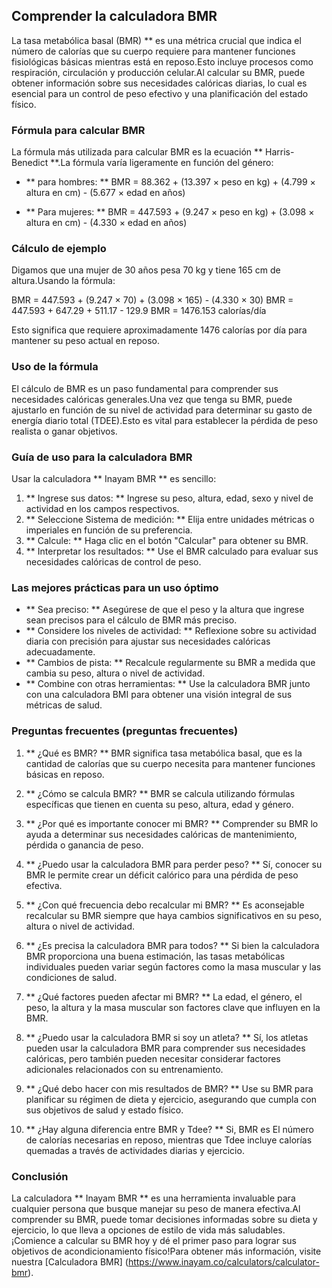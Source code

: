 ## Comprender la calculadora BMR

La tasa metabólica basal (BMR) ** es una métrica crucial que indica el número de calorías que su cuerpo requiere para mantener funciones fisiológicas básicas mientras está en reposo.Esto incluye procesos como respiración, circulación y producción celular.Al calcular su BMR, puede obtener información sobre sus necesidades calóricas diarias, lo cual es esencial para un control de peso efectivo y una planificación del estado físico.

### Fórmula para calcular BMR

La fórmula más utilizada para calcular BMR es la ecuación ** Harris-Benedict **.La fórmula varía ligeramente en función del género:

- ** para hombres: **
BMR = 88.362 + (13.397 × peso en kg) + (4.799 × altura en cm) - (5.677 × edad en años)

- ** Para mujeres: **
BMR = 447.593 + (9.247 × peso en kg) + (3.098 × altura en cm) - (4.330 × edad en años)

### Cálculo de ejemplo

Digamos que una mujer de 30 años pesa 70 kg y tiene 165 cm de altura.Usando la fórmula:

BMR = 447.593 + (9.247 × 70) + (3.098 × 165) - (4.330 × 30)
BMR = 447.593 + 647.29 + 511.17 - 129.9
BMR = 1476.153 calorías/día

Esto significa que requiere aproximadamente 1476 calorías por día para mantener su peso actual en reposo.

### Uso de la fórmula

El cálculo de BMR es un paso fundamental para comprender sus necesidades calóricas generales.Una vez que tenga su BMR, puede ajustarlo en función de su nivel de actividad para determinar su gasto de energía diario total (TDEE).Esto es vital para establecer la pérdida de peso realista o ganar objetivos.

### Guía de uso para la calculadora BMR

Usar la calculadora ** Inayam BMR ** es sencillo:

1. ** Ingrese sus datos: ** Ingrese su peso, altura, edad, sexo y nivel de actividad en los campos respectivos.
2. ** Seleccione Sistema de medición: ** Elija entre unidades métricas o imperiales en función de su preferencia.
3. ** Calcule: ** Haga clic en el botón "Calcular" para obtener su BMR.
4. ** Interpretar los resultados: ** Use el BMR calculado para evaluar sus necesidades calóricas de control de peso.

### Las mejores prácticas para un uso óptimo

- ** Sea preciso: ** Asegúrese de que el peso y la altura que ingrese sean precisos para el cálculo de BMR más preciso.
- ** Considere los niveles de actividad: ** Reflexione sobre su actividad diaria con precisión para ajustar sus necesidades calóricas adecuadamente.
- ** Cambios de pista: ** Recalcule regularmente su BMR a medida que cambia su peso, altura o nivel de actividad.
- ** Combine con otras herramientas: ** Use la calculadora BMR junto con una calculadora BMI para obtener una visión integral de sus métricas de salud.

### Preguntas frecuentes (preguntas frecuentes)

1. ** ¿Qué es BMR? **
BMR significa tasa metabólica basal, que es la cantidad de calorías que su cuerpo necesita para mantener funciones básicas en reposo.

2. ** ¿Cómo se calcula BMR? **
BMR se calcula utilizando fórmulas específicas que tienen en cuenta su peso, altura, edad y género.

3. ** ¿Por qué es importante conocer mi BMR? **
Comprender su BMR lo ayuda a determinar sus necesidades calóricas de mantenimiento, pérdida o ganancia de peso.

4. ** ¿Puedo usar la calculadora BMR para perder peso? **
Sí, conocer su BMR le permite crear un déficit calórico para una pérdida de peso efectiva.

5. ** ¿Con qué frecuencia debo recalcular mi BMR? **
Es aconsejable recalcular su BMR siempre que haya cambios significativos en su peso, altura o nivel de actividad.

6. ** ¿Es precisa la calculadora BMR para todos? **
Si bien la calculadora BMR proporciona una buena estimación, las tasas metabólicas individuales pueden variar según factores como la masa muscular y las condiciones de salud.

7. ** ¿Qué factores pueden afectar mi BMR? **
La edad, el género, el peso, la altura y la masa muscular son factores clave que influyen en la BMR.

8. ** ¿Puedo usar la calculadora BMR si soy un atleta? **
Sí, los atletas pueden usar la calculadora BMR para comprender sus necesidades calóricas, pero también pueden necesitar considerar factores adicionales relacionados con su entrenamiento.

9. ** ¿Qué debo hacer con mis resultados de BMR? **
Use su BMR para planificar su régimen de dieta y ejercicio, asegurando que cumpla con sus objetivos de salud y estado físico.

10. ** ¿Hay alguna diferencia entre BMR y Tdee? **
Si, BMR es El número de calorías necesarias en reposo, mientras que Tdee incluye calorías quemadas a través de actividades diarias y ejercicio.

### Conclusión

La calculadora ** Inayam BMR ** es una herramienta invaluable para cualquier persona que busque manejar su peso de manera efectiva.Al comprender su BMR, puede tomar decisiones informadas sobre su dieta y ejercicio, lo que lleva a opciones de estilo de vida más saludables.¡Comience a calcular su BMR hoy y dé el primer paso para lograr sus objetivos de acondicionamiento físico!Para obtener más información, visite nuestra [Calculadora BMR] (https://www.inayam.co/calculators/calculator-bmr).